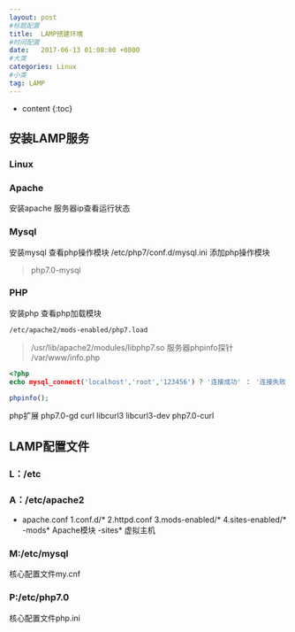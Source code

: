 ```yaml
---
layout: post
#标题配置
title:  LAMP搭建环境
#时间配置
date:   2017-06-13 01:08:00 +0800
#大类
categories: Linux
#小类
tag: LAMP
---
```


* content
{:toc}


## 安装LAMP服务
### Linux
### Apache
安装apache
服务器ip查看运行状态
### Mysql
安装mysql
查看php操作模块
/etc/php7/conf.d/mysql.ini
添加php操作模块
>php7.0-mysql
### PHP
安装php
查看php加载模块
```
/etc/apache2/mods-enabled/php7.load
```
>/usr/lib/apache2/modules/libphp7.so
服务器phpinfo探针
/var/www/info.php

```php
<?php
echo mysql_connect('localhost','root','123456') ? '连接成功' ： '连接失败'；

phpinfo();
```

php扩展
php7.0-gd curl libcurl3 libcurl3-dev php7.0-curl
## LAMP配置文件
### L：/etc
### A：/etc/apache2
* apache.conf
1.conf.d/*
2.httpd.conf
3.mods-enabled/*
4.sites-enabled/*
-mods* Apache模块
-sites* 虚拟主机
### M:/etc/mysql
核心配置文件my.cnf
### P:/etc/php7.0
核心配置文件php.ini
